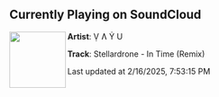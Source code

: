 ## Currently Playing on SoundCloud

[<img align="left" width="100" src="https://i1.sndcdn.com/artworks-leoQf7ODwVQZtgjh-ykEbXg-t500x500.png">](https://soundcloud.com/iamvayu/stellardrone-in-time-remix)

**Artist**: Ṿ Ʌ Ẏ U 

**Track**: Stellardrone - In Time (Remix)

Last updated at 2/16/2025, 7:53:15 PM
